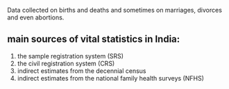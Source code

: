 Data collected on births and deaths and sometimes on marriages, divorces and even abortions.

## main sources of vital statistics in India:
1. the sample registration system (SRS)
2. the civil registration system (CRS)
3. indirect estimates from the decennial census
4. indirect estimates from the national family health surveys (NFHS)